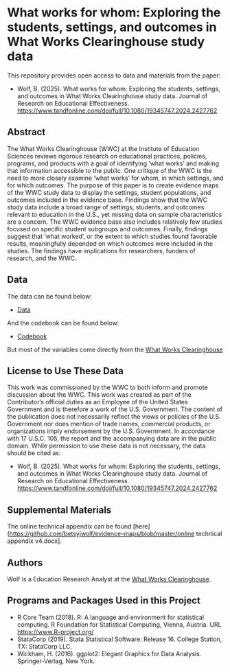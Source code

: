 # What works for whom: Exploring the students, settings, and outcomes in What Works Clearinghouse study data

This repository provides open access to data and materials from the paper:

- Wolf, B. (2025). What works for whom: Exploring the students, settings, and outcomes in What Works Clearinghouse study data. Journal of Research on Educational Effectiveness. https://www.tandfonline.com/doi/full/10.1080/19345747.2024.2427762

## Abstract

The What Works Clearinghouse (WWC) at the Institute of Education Sciences reviews rigorous research on educational practices, policies, programs, and products with a goal of identifying ‘what works’ and making that information accessible to the public. One critique of the WWC is the need to more closely examine ‘what works’ for whom, in which settings, and for which outcomes. The purpose of this paper is to create evidence maps of the WWC study data to display the settings, student populations, and outcomes included in the evidence base. Findings show that the WWC study data include a broad range of settings, students, and outcomes relevant to education in the U.S., yet missing data on sample characteristics are a concern. The WWC evidence base also includes relatively few studies focused on specific student subgroups and outcomes. Finally, findings suggest that ‘what worked’, or the extent to which studies found favorable results, meaningfully depended on which outcomes were included in the studies. The findings have implications for researchers, funders of research, and the WWC.

## Data

The data can be found below:

- [Data](https://github.com/betsyjwolf/evidence-maps/blob/master/evidence_gap_v3.csv)

And the codebook can be found below:

- [Codebook](https://github.com/betsyjwolf/evidence-maps/blob/master/codebook_for_evidence_gap_v3.csv)

But most of the variables come directly from the [What Works Clearinghouse](https://ies.ed.gov/ncee/wwc/studyfindings)

## License to Use These Data

This work was commissioned by the WWC to both inform and promote discussion about the WWC. This work was created as part of the Contributor’s official duties as an Employee of the United States Government and is therefore a work of the U.S. Government. The content of the publication does not necessarily reflect the views or policies of the U.S. Government nor does mention of trade names, commercial products, or organizations imply endorsement by the U.S. Government. In accordance with 17 U.S.C. 105, the report and the accompanying data are in the public domain. While permission to use these data is not necessary, the data should be cited as:

- Wolf, B. (2025). What works for whom: Exploring the students, settings, and outcomes in What Works Clearinghouse study data. Journal of Research on Educational Effectiveness. https://www.tandfonline.com/doi/full/10.1080/19345747.2024.2427762

## Supplemental Materials

The online technical appendix can be found [here](https://github.com/betsyjwolf/evidence-maps/blob/master/online technical appendix v4.docx].

## Authors

Wolf is a Education Research Analyst at the [What Works Clearinghouse](https://ies.ed.gov/ncee/wwc/).

## Programs and Packages Used in this Project

* R Core Team (2018). R: A language and environment for statistical computing. R Foundation for Statistical Computing, Vienna, Austria. URL https://www.R-project.org/
* StataCorp (2019). Stata Statistical Software: Release 16. College Station, TX: StataCorp LLC.
* Wickham, H. (2016). ggplot2: Elegant Graphics for Data Analysis. Springer-Verlag, New York. 
  






